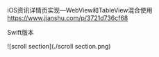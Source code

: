 iOS资讯详情页实现—WebView和TableView混合使用
https://www.jianshu.com/p/3721d736cf68

Swift版本

![scroll section](./scroll section.png)
